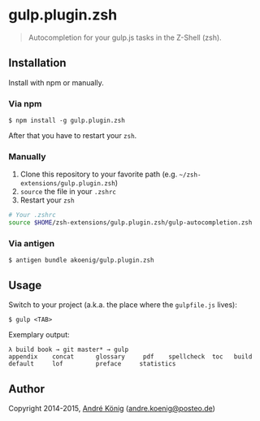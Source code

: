 # gulp.plugin.zsh

> Autocompletion for your gulp.js tasks in the Z-Shell (zsh).

## Installation

Install with npm or manually.

### Via npm

    $ npm install -g gulp.plugin.zsh

After that you have to restart your `zsh`.


### Manually

1. Clone this repository to your favorite path (e.g. `~/zsh-extensions/gulp.plugin.zsh`)
2. `source` the file in your `.zshrc`
3. Restart your `zsh`

```sh
# Your .zshrc
source $HOME/zsh-extensions/gulp.plugin.zsh/gulp-autocompletion.zsh
```

### Via antigen

    $ antigen bundle akoenig/gulp.plugin.zsh


## Usage

Switch to your project (a.k.a. the place where the `gulpfile.js` lives):

    $ gulp <TAB>

Exemplary output:

    λ build book → git master* → gulp
    appendix    concat      glossary     pdf    spellcheck  toc   build       default     lof         preface     statistics  

## Author

Copyright 2014-2015, [André König](http://andrekoenig.info) (andre.koenig@posteo.de)

